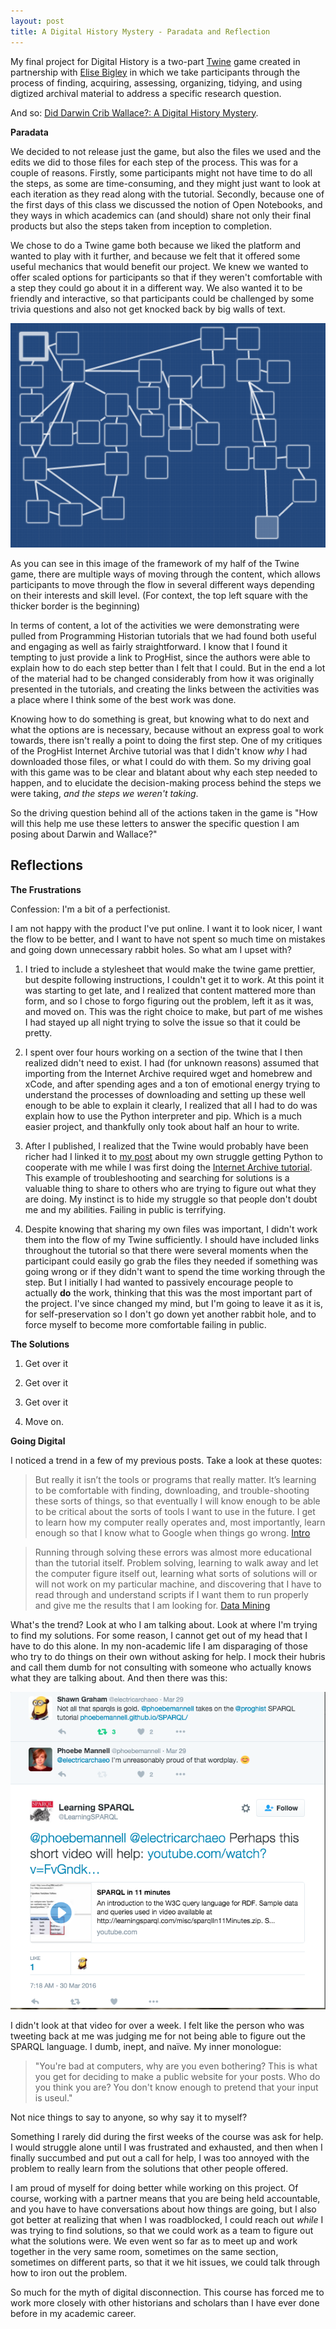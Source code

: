 ```yaml
---
layout: post
title: A Digital History Mystery - Paradata and Reflection
---
```


My final project for Digital History is a two-part [Twine](http://twinery.org/) game created in partnership with [Elise Bigley](http://elisebigley.github.io/) in which we take participants through the process of finding, acquiring, assessing, organizing, tidying, and using digtized archival material to address a specific research question. 

And so: [Did Darwin Crib Wallace?: A Digital History Mystery](https://github.com/phoebemannell/DarwinWallaceMystery). 

**Paradata**

We decided to not release just the game, but also the files we used and the edits we did to those files for each step of the process. This was for a couple of reasons. Firstly, some participants might not have time to do all the steps, as some are time-consuming, and they might just want to look at each iteration as they read along with the tutorial. Secondly, because one of the first days of this class we discussed the notion of Open Notebooks, and they ways in which academics can (and should) share not only their final products but also the steps taken from inception to completion. 

We chose to do a Twine game both because we liked the platform and wanted to play with it further, and because we felt that it offered some useful mechanics that would benefit our project. We knew we wanted to offer scaled options for participants so that if they weren't comfortable with a step they could go about it in a different way. We also wanted it to be friendly and interactive, so that participants could be challenged by some trivia questions and also not get knocked back by big walls of text. 

![Twine Structure](/images/twinestructure.png)

As you can see in this image of the framework of my half of the Twine game, there are multiple ways of moving through the content, which allows participants to move through the flow in several different ways depending on their interests and skill level. (For context, the top left square with the thicker border is the beginning) 

In terms of content, a lot of the activities we were demonstrating were pulled from Programming Historian tutorials that we had found both useful and engaging as well as fairly straightforward. I know that I found it tempting to just provide a link to ProgHist, since the authors were able to explain how to do each step better than I felt that I could. But in the end a lot of the material had to be changed considerably from how it was originally presented in the tutorials, and creating the links between the activities was a place where I think some of the best work was done. 

Knowing how to do something is great, but knowing what to do next and what the options are is necessary, because without an express goal to work towards, there isn't really a point to doing the first step. One of my critiques of the ProgHist Internet Archive tutorial was that I didn't know *why* I had downloaded those files, or what I could do with them. So my driving goal with this game was to be clear and blatant about why each step needed to happen, and to elucidate the decision-making process behind the steps we were taking, *and the steps we weren't taking*. 

So the driving question behind all of the actions taken in the game is "How will this help me use these letters to answer the specific question I am posing about Darwin and Wallace?"

**Reflections**
----
**The Frustrations**

Confession: I'm a bit of a perfectionist. 

I am not happy with the product I've put online. I want it to look nicer, I want the flow to be better, and I want to have not spent so much time on mistakes and going down unnecessary rabbit holes. So what am I upset with?

1. I tried to include a stylesheet that would make the twine game prettier, but despite following instructions, I couldn't get it to work. At this point it was starting to get late, and I realized that content mattered more than form, and so I chose to forgo figuring out the problem, left it as it was, and moved on. This was the right choice to make, but part of me wishes I had stayed up all night trying to solve the issue so that it could be pretty. 

2. I spent over four hours working on a section of the twine that I then realized didn't need to exist. I had (for unknown reasons) assumed that importing from the Internet Archive required wget and homebrew and xCode, and after spending ages and a ton of emotional energy trying to understand the processes of downloading and setting up these well enough to be able to explain it clearly, I realized that all I had to do was explain how to use the Python interpreter and pip. Which is a much easier project, and thankfully only took about half an hour to write. 

3. After I published, I realized that the Twine would probably have been richer had I linked it to [my post](http://phoebemannell.github.io/Python/) about my own struggle getting Python to cooperate with me while I was first doing the [Internet Archive tutorial](http://programminghistorian.org/lessons/data-mining-the-internet-archive). This example of troubleshooting and searching for solutions is a valuable thing to share to others who are trying to figure out what they are doing. My instinct is to hide my struggle so that people don't doubt me and my abilities. Failing in public is terrifying. 

4. Despite knowing that sharing my own files was important, I didn't work them into the flow of my Twine sufficiently. I should have included links throughout the tutorial so that there were several moments when the participant could easily go grab the files they needed if something was going wrong or if they didn't want to spend the time working through the step. But I initially I had wanted to passively encourage people to actually **do** the work, thinking that this was the most important part of the project. I've since changed my mind, but I'm going to leave it as it is, for self-preservation so I don't go down yet another rabbit hole, and to force myself to become more comfortable failing in public. 

**The Solutions**

1. Get over it

2. Get over it

3. Get over it

4. Move on. 

**Going Digital**

I noticed a trend in a few of my previous posts. Take a look at these quotes: 

>But really it isn’t the tools or programs that really matter. It’s learning to be comfortable with finding, downloading, and trouble-shooting these sorts of things, so that eventually I will know enough to be able to be critical about the sorts of tools I want to use in the future. I get to learn how my computer really operates and, most importantly, learn enough so that I know what to Google when things go wrong. [Intro](http://phoebemannell.github.io/Intro/)

>Running through solving these errors was almost more educational than the tutorial itself. Problem solving, learning to walk away and let the computer figure itself out, learning what sorts of solutions will or will not work on my particular machine, and discovering that I have to read through and understand scripts if I want them to run properly and give me the results that I am looking for. [Data Mining](http://phoebemannell.github.io/Python/)

What's the trend? Look at who I am talking about. Look at where I'm trying to find my solutions. For some reason, I cannot get out of my head that I have to do this alone. In my non-academic life I am disparaging of those who try to do things on their own without asking for help. I mock their hubris and call them dumb for not consulting with someone who actually knows what they are talking about. And then there was this: 

![Twitter exchange](/images/twitter.png) 

I didn't look at that video for over a week. I felt like the person who was tweeting back at me was judging me for not being able to figure out the SPARQL language. I dumb, inept, and naïve. My inner monologue: 

>"You're bad at computers, why are you even bothering? This is what you get for deciding to make a public website for your posts. Who do you think you are? You don't know enough to pretend that your input is useul." 

Not nice things to say to anyone, so why say it to myself? 

Something I rarely did during the first weeks of the course was ask for help. I would struggle alone until I was frustrated and exhausted, and then when I finally succumbed and put out a call for help, I was too annoyed with the problem to really learn from the solutions that other people offered. 

I am proud of myself for doing better while working on this project. Of course, working with a partner means that you are being held accountable, and you have to have conversations about how things are going, but I also got better at realizing that when I was roadblocked, I could reach out *while* I was trying to find solutions, so that we could work as a team to figure out what the solutions were. We even went so far as to meet up and work together in the very same room, sometimes on the same section, sometimes on different parts, so that it we hit issues, we could talk through how to iron out the problem. 

So much for the myth of digital disconnection. This course has forced me to work more closely with other historians and scholars than I have ever done before in my academic career. 
